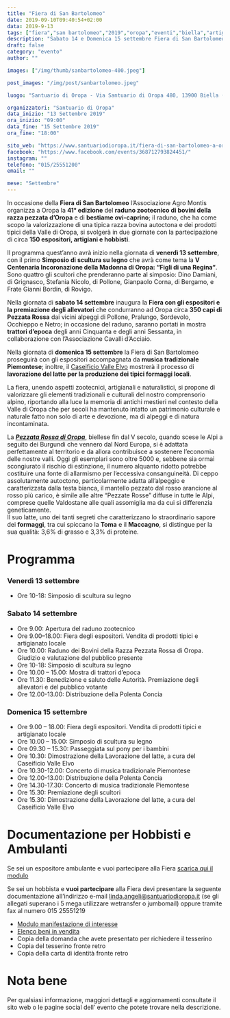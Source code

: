 ```yaml
---
title: "Fiera di San Bartolomeo"
date: 2019-09-10T09:40:54+02:00
data: 2019-9-13
tags: ["fiera","san bartolomeo","2019","oropa","eventi","biella","artigianato","caseifici","valle elvo"]
description: "Sabato 14 e Domenica 15 settembre Fiera di San Bartolomeo a Oropa: raduno zootecnico della Pezzata Rossa e mostra-mercato di prodotti tipici."
draft: false
category: "evento"
author: ""

images: ["/img/thumb/sanbartolomeo-400.jpeg"]

post_images: "/img/post/sanbartolomeo.jpeg"

luogo: "Santuario di Oropa - Via Santuario di Oropa 480, 13900 Biella (BI)"

organizzatori: "Santuario di Oropa"
data_inizio: "13 Settembre 2019"
ora_inizio: "09:00"
data_fine: "15 Settembre 2019"
ora_fine: "18:00"

sito_web: "https://www.santuariodioropa.it/fiera-di-san-bartolomeo-a-oropa/"
facebook: "https://www.facebook.com/events/368712793824451/"
instagram: ""
telefono: "015/25551200"
email: ""

mese: "Settembre"
---
```

In occasione della **Fiera di San Bartolomeo** l’Associazione Agro Montis organizza a Oropa la **41° edizione** del **raduno zootecnico di bovini della razza pezzata d’Oropa** e di **bestiame ovi-caprino**; il raduno, che ha come scopo la valorizzazione di una tipica razza bovina autoctona e dei prodotti tipici della Valle di Oropa, si svolgerà in due giornate con la partecipazione di circa **150 espositori, artigiani e hobbisti**.

Il programma quest’anno avrà inizio nella giornata di **venerdì 13 settembre**, con il primo **Simposio di scultura su legno** che avrà come tema la **V Centenaria Incoronazione della Madonna di Oropa: “Figli di una Regina“**. Sono quattro gli scultori che prenderanno parte al simposio: Dino Damiani, di Grignasco, Stefania Nicolo, di Pollone, Gianpaolo Corna, di Bergamo, e Frate Gianni Bordin, di Rovigo.

Nella giornata di **sabato 14 settembre** inaugura la **Fiera con gli espositori e la premiazione degli allevatori** che condurranno ad Oropa circa **350 capi di Pezzata Rossa** dai vicini alpeggi di Pollone, Pralungo, Sordevolo, Occhieppo e Netro; in occasione del raduno, saranno portati in mostra **trattori d’epoca** degli anni Cinquanta e degli anni Sessanta, in collaborazione con l’Associazione Cavalli d’Acciaio.

Nella giornata di **domenica 15 settembre** la Fiera di San Bartolomeo proseguirà con gli espositori accompagnata da **musica tradizionale Piemontese**; inoltre, il [Caseificio Valle Elvo](http://www.caseificiovalleelvo.it/) mostrerà il processo di **lavorazione del latte per la produzione dei tipici formaggi locali**.

La fiera, unendo aspetti zootecnici, artigianali e naturalistici, si propone di valorizzare gli elementi tradizionali e culturali del nostro comprensorio alpino, riportando alla luce la memoria di antichi mestieri nel contesto della Valle di Oropa che per secoli ha mantenuto intatto un patrimonio culturale e naturale fatto non solo di arte e devozione, ma di alpeggi e di natura incontaminata.

La <u>***Pezzata Rossa di Oropa***</u>, biellese fin dal V secolo, quando scese le Alpi a seguito dei Burgundi che vennero dal Nord Europa, si è adattata perfettamente al territorio e da allora contribuisce a sostenere l’economia delle nostre valli. Oggi gli esemplari sono oltre 5000 e, sebbene sia ormai scongiurato il rischio di estinzione, il numero alquanto ridotto potrebbe costituire una fonte di allarmismo per l’eccessiva consanguineità. Di ceppo assolutamente autoctono, particolarmente adatta all’alpeggio e caratterizzata dalla testa bianca, il mantello pezzato dal rosso arancione al rosso più carico, è simile alle altre “Pezzate Rosse” diffuse in tutte le Alpi, comprese quelle Valdostane alle quali assomiglia ma da cui si differenzia geneticamente.<br>
Il suo latte, uno dei tanti segreti che caratterizzano lo straordinario sapore dei **formaggi**, tra cui spiccano la **Toma** e il **Maccagno**, si distingue per la sua qualità: 3,6% di grasso e 3,3% di proteine.

# Programma

### Venerdì 13 settembre

- Ore 10-18: Simposio di scultura su legno

### Sabato 14 settembre

- Ore 9.00: Apertura del raduno zootecnico
- Ore 9.00–18.00: Fiera degli espositori. Vendita di prodotti tipici e artigianato locale
- Ore 10.00: Raduno dei Bovini della Razza Pezzata Rossa di Oropa. Giudizio e valutazione del pubblico presente
- Ore 10-18: Simposio di scultura su legno
- Ore 10.00 – 15.00: Mostra di trattori d’epoca
- Ore 11.30: Benedizione e saluto delle Autorità. Premiazione degli allevatori e del pubblico votante
- Ore 12.00-13.00: Distribuzione della Polenta Concia

### Domenica 15 settembre

- Ore 9.00 – 18.00: Fiera degli espositori. Vendita di prodotti tipici e artigianato locale
- Ore 10.00 – 15.00: Simposio di scultura su legno
- Ore 09.30 – 15.30: Passeggiata sul pony per i bambini
- Ore 10.30: Dimostrazione della Lavorazione del latte, a cura del Caseificio Valle Elvo
- Ore 10.30-12.00: Concerto di musica tradizionale Piemontese
- Ore 12.00-13.00: Distribuzione della Polenta Concia
- Ore 14.30-17.30: Concerto di musica tradizionale Piemontese
- Ore 15.30: Premiazione degli scultori
- Ore 15.30: Dimostrazione della Lavorazione del latte, a cura del Caseificio Valle Elvo

# Documentazione per Hobbisti e Ambulanti

Se sei un espositore ambulante e vuoi partecipare alla Fiera [scarica qui il modulo](https://www.santuariodioropa.it/wp-content/uploads/2019/07/Modulo-richiesta-ambulanti-San-Bartolomeo.doc)

Se sei un hobbista e **vuoi partecipare** alla Fiera devi presentare la seguente documentazione all’indirizzo e-mail linda.angeli@santuariodioropa.it (se gli allegati superano i 5 mega utilizzare wetransfer o jumbomail) oppure tramite fax al numero 015 25551219

- [Modulo manifestazione di interesse](https://www.santuariodioropa.it/wp-content/uploads/2019/07/MODULO-Manifestazione-interesse-partecipazione-mercatino-HOBBISTI.doc)
- [Elenco beni in vendita](https://www.santuariodioropa.it/wp-content/uploads/2019/07/Elenco_beni_in_vendita_venditori_occasionali.doc)
- Copia della domanda che avete presentato per richiedere il tesserino
- Copia del tesserino fronte retro
- Copia della carta di identità fronte retro

# Nota bene

Per qualsiasi informazione, maggiori dettagli e aggiornamenti consultate il sito web o le pagine social dell’ evento che potete trovare nella descrizione.